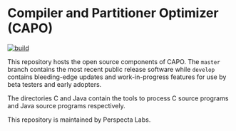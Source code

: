 # Compiler and Partitioner Optimizer (CAPO)

[![build](https://github.com/gaps-closure/capo/actions/workflows/main.yml/badge.svg)](https://github.com/gaps-closure/capo/actions/workflows/main.yml)

This repository hosts the open source components of CAPO. The `master` branch contains the most recent public release software while `develop` contains bleeding-edge updates and work-in-progress features for use by beta testers and early adopters.

The directories C and Java contain the tools to process C source programs and Java source programs respectively.

This repository is maintained by Perspecta Labs.
